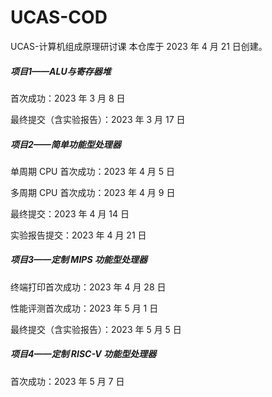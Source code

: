 # UCAS-COD
UCAS-计算机组成原理研讨课
本仓库于 2023 年 4 月 21 日创建。

##### 项目1——ALU与寄存器堆

首次成功：2023 年 3 月 8 日

最终提交（含实验报告）：2023 年 3 月 17 日

##### 项目2——简单功能型处理器

单周期 CPU 首次成功：2023 年 4 月 5 日

多周期 CPU 首次成功：2023 年 4 月 9 日

最终提交：2023 年 4 月 14 日

实验报告提交：2023 年 4 月 21 日

##### 项目3——定制 MIPS 功能型处理器

终端打印首次成功：2023 年 4 月 28 日

性能评测首次成功：2023 年 5 月 1 日

最终提交（含实验报告）：2023 年 5 月 5 日

##### 项目4——定制 RISC-V 功能型处理器

首次成功：2023 年 5 月 7 日